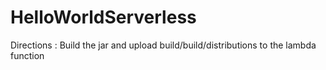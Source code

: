 # HelloWorldServerless


Directions : Build the jar and upload build/build/distributions to the lambda function